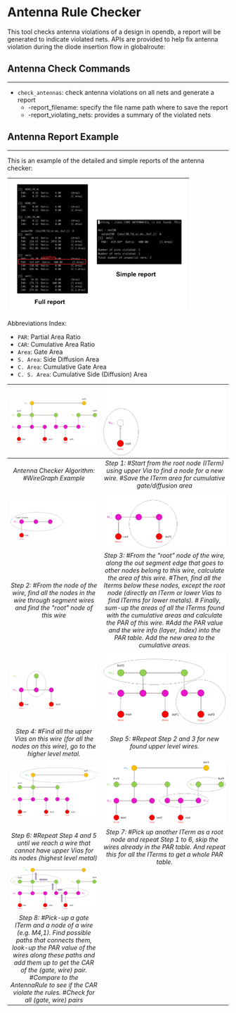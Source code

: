 # Antenna Rule Checker

This tool checks antenna violations of a design in opendb, a report
will be generated to indicate violated nets. APIs are provided to help fix antenna violation during the diode insertion flow in globalroute:

## Antenna Check Commands

---

 - `check_antennas`: check antenna violations on all nets and generate a report
   - -report_filename: specify the file name path where to save the report
   - -report_violating_nets: provides a summary of the violated nets 

## Antenna Report Example
---

This is an example of the detailed and simple reports of the antenna checker:

| <img src="./doc/images/ant_report_print.png" width=400px> |  
|:--:|

Abbreviations Index:
  - `PAR`: Partial Area Ratio
  - `CAR`: Cumulative Area Ratio
  - `Area`: Gate Area
  - `S. Area`: Side Diffusion Area
  - `C. Area`: Cumulative Gate Area
  - `C. S. Area`: Cumulative Side (Diffusion) Area


| <img src="./doc/images/example_ant.png" width=400px> | <img src="./doc/images/step1.png" width=400px> | 
|:--:|:--:|
| *Antenna Checker Algorithm: #WireGraph Example* | *Step 1: #Start from the root node (ITerm) using upper Via to find a node for a new wire. #Save the ITerm area for cumulative gate/diffusion area* |
| <img src="./doc/images/step2.png" width=400px> | <img src="./doc/images/step3.png" width=400px> | 
| *Step 2: #From the node of the wire, find all the nodes in the wire through segment wires and find the "root" node of this wire* | *Step 3: #From the "root" node of the wire, along the out segment edge that goes to other nodes belong to this wire, calculate the area of this wire. #Then, find all the Iterms below these nodes, except the root node (directly an ITerm or lower Vias to find ITerms for lower metals). # Finally, sum-up the areas of all the ITerms found with the cumulative areas and calculate the PAR of this wire. #Add the PAR value and the wire info (layer, Index) into the PAR table. Add the new area to the cumulative areas.* |
| <img src="./doc/images/step4.png" width=400px> | <img src="./doc/images/step5.png" width=400px> | 
| *Step 4: #Find all the upper Vias on this wire (for all the nodes on this wire), go to the higher level metal.* | *Step 5: #Repeat Step 2 and 3 for new found upper level wires.* |
| <img src="./doc/images/step6.png" width=400px> | <img src="./doc/images/step7.png" width=400px> | 
| *Step 6: #Repeat Step 4 and 5 until we reach a wire that cannot have upper Vias for its nodes (highest level metal)* | *Step 7: #Pick up another ITerm as a root node and repeat Step 1 to 6, skip the wires already in the PAR table. And repeat this for all the ITerms to get a whole PAR table.* |
| <img src="./doc/images/step8.png" width=400px> |  
| *Step 8: #Pick-up a gate ITerm and a node of a wire (e.g. M4,1). Find possible paths that connects them, look-up the PAR value of the wires along these paths and add them up to get the CAR of the (gate, wire) pair. #Compare to the AntennaRule to see if the CAR violate the rules. #Check for all (gate, wire) pairs* |

